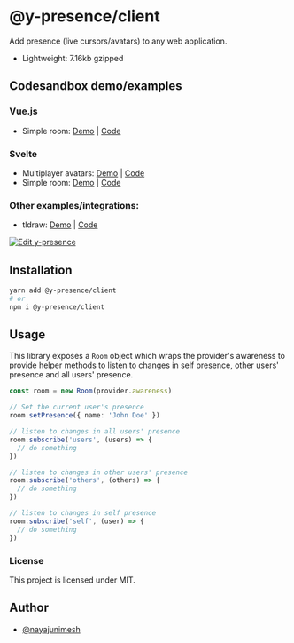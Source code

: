 # @y-presence/client

Add presence (live cursors/avatars) to any web application.

- Lightweight: 7.16kb gzipped

## Codesandbox demo/examples

### Vue.js

- Simple room: [Demo](https://2knp0l.sse.codesandbox.io/) | [Code](https://codesandbox.io/s/2knp0l)

### Svelte

- Multiplayer avatars: [Demo](https://t7llhs.csb.app/) | [Code](https://codesandbox.io/s/t7llhs)
- Simple room: [Demo](https://7qsg6f.csb.app/) | [Code](https://codesandbox.io/s/7qsg6f)

### Other examples/integrations:

- tldraw: [Demo](https://opuwd.csb.app/) | [Code](https://codesandbox.io/s/opuwd)

[![Edit y-presence](https://codesandbox.io/static/img/play-codesandbox.svg)](https://codesandbox.io/s/t7llhs)

## Installation

```bash
yarn add @y-presence/client
# or
npm i @y-presence/client
```

## Usage

This library exposes a `Room` object which wraps the provider's awareness to provide helper methods to listen to changes in self presence, other users' presence and all users' presence.

```ts
const room = new Room(provider.awareness)

// Set the current user's presence
room.setPresence({ name: 'John Doe' })

// listen to changes in all users' presence
room.subscribe('users', (users) => {
  // do something
})

// listen to changes in other users' presence
room.subscribe('others', (others) => {
  // do something
})

// listen to changes in self presence
room.subscribe('self', (user) => {
  // do something
})
```

### License

This project is licensed under MIT.

## Author

- [@nayajunimesh](https://twitter.com/nayajunimesh)
